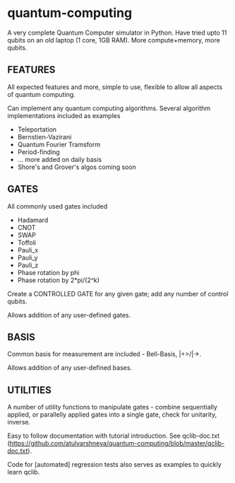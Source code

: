 # quantum-computing

A very complete Quantum Computer simulator in Python. Have tried upto 11 qubits on an old laptop (1 core, 1GB RAM). More compute+memory, more qubits.


FEATURES
-------------------
All expected features and more, simple to use, flexible to allow all aspects of quantum computing.

Can implement any quantum computing algorithms.
Several algorithm implementations included as examples
* Teleportation
* Bernstien-Vazirani
* Quantum Fourier Tramsform
* Period-finding
* ... more added on daily basis
* Shore's and Grover's algos coming soon


GATES
-------------------
All commonly used gates included 
* Hadamard
* CNOT
* SWAP
* Toffoli
* Pauli_x
* Pauli_y
* Pauli_z
* Phase rotation by phi
* Phase rotation by 2*pi/(2^k)

Create a CONTROLLED GATE for any given gate; add any number of control qubits.

Allows addition of any user-defined gates.

BASIS
-------------------
Common basis for measurement are included - Bell-Basis, |+>/|->.

Allows addition of any user-defined bases.

UTILITIES
-------------------
A number of utility functions to manipulate gates - combine sequentially applied, or parallelly applied gates into a single gate, check for unitarity, inverse.

Easy to follow documentation with tutorial introduction. See qclib-doc.txt (https://github.com/atulvarshneya/quantum-computing/blob/master/qclib-doc.txt).

Code for [automated] regression tests also serves as examples to quickly learn qclib.
